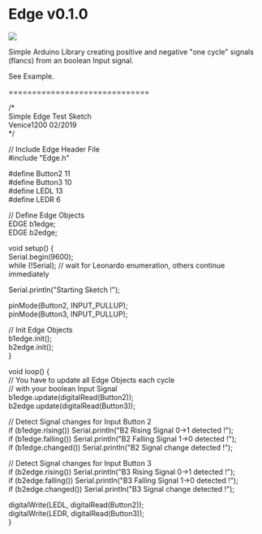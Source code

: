 # Edge v0.1.0
![](https://img.shields.io/github/license/venice1200/Edge.svg?style=flat) 
  
Simple Arduino Library creating positive and negative "one cycle" signals (flancs) from an boolean Input signal. 
  
See Example.  
  
==============================
  
/*  
  Simple Edge Test Sketch  
  Venice1200 02/2019  
*/  
  
// Include Edge Header File  
#include "Edge.h"  
  
#define Button2 11  
#define Button3 10  
#define LEDL 13  
#define LEDR 6  
  
// Define Edge Objects  
EDGE b1edge;  
EDGE b2edge;  
  
void setup() {  
  Serial.begin(9600);  
  while (!Serial); // wait for Leonardo enumeration, others continue immediately  
  
  Serial.println("Starting Sketch !");  
  
  pinMode(Button2, INPUT_PULLUP);  
  pinMode(Button3, INPUT_PULLUP);  
  
  // Init Edge Objects  
  b1edge.init();  
  b2edge.init();  
}  
  
void loop() {  
  // You have to update all Edge Objects each cycle  
  // with your boolean Input Signal  
  b1edge.update(digitalRead(Button2));  
  b2edge.update(digitalRead(Button3));  

  // Detect Signal changes for Input Button 2  
  if (b1edge.rising())  Serial.println("B2 Rising Signal 0->1 detected !");  
  if (b1edge.falling()) Serial.println("B2 Falling Signal 1->0 detected !");  
  if (b1edge.changed()) Serial.println("B2 Signal change detected !");  
    
  // Detect Signal changes for Input Button 3  
  if (b2edge.rising())  Serial.println("B3 Rising Signal 0->1 detected !");  
  if (b2edge.falling()) Serial.println("B3 Falling Signal 1->0 detected !");  
  if (b2edge.changed()) Serial.println("B3 Signal change detected !");  
  
  digitalWrite(LEDL, digitalRead(Button2));   
  digitalWrite(LEDR, digitalRead(Button3));   
}  
 
  
